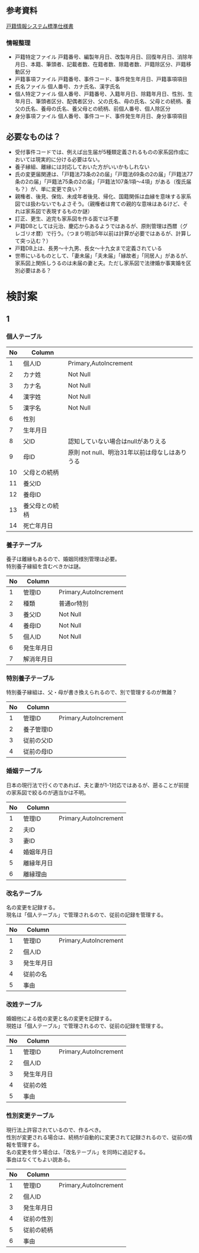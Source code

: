 ## 参考資料

[戸籍情報システム標準仕様書](https://www.moj.go.jp/content/001357217.pdf)

### 情報整理
- 戸籍特定ファイル
    戸籍番号、編製年月日、改製年月日、回復年月日、消除年月日、本籍、筆頭者、記載者数、在籍者数、除籍者数、戸籍除区分、戸籍移動区分
- 戸籍事項ファイル
    戸籍番号、事件コード、事件発生年月日、戸籍事項項目
- 氏名ファイル
    個人番号、カナ氏名、漢字氏名
- 個人特定ファイル
    個人番号、戸籍番号、入籍年月日、除籍年月日、性別、生年月日、筆頭者区分、配偶者区分、父の氏名、母の氏名、父母との続柄、養父の氏名、養母の氏名、養父母との続柄、前個人番号、個人除区分
- 身分事項ファイル
    個人番号、事件コード、事件発生年月日、身分事項項目

## 必要なものは？

- 受付事件コードでは、例えば出生届が5種類定義されるものの家系図作成においては現実的に分ける必要はない。
- 養子縁組、離縁には対応しておいた方がいいかもしれない
- 氏の変更届関連は、「戸籍法73条の2の届」「戸籍法69条の2の届」「戸籍法77条の2の届」「戸籍法75条の2の届」「戸籍法107条1項～4項」がある（復氏届も？）が、単に変更で良い？
- 親権者、後見、保佐、未成年者後見、帰化、国籍関係は血縁を意味する家系図では扱わないでもよさそう。（親権者は育ての親的な意味はあるけど、それは家系図で表現するものか謎）
- 訂正、更生、追完も家系図を作る面では不要
- 戸籍DBとしては元治、慶応からあるようではあるが、原則管理は西暦（グレゴリオ暦）で行う。（つまり明治5年以前は計算が必要ではあるが、計算して突っ込む？）
- 戸籍DB上は、長男～十九男、長女～十九女まで定義されている
- 世帯にいるものとして、「妻未届」「夫未届」「縁故者」「同居人」があるが、家系図上関係しうるのは未届の妻と夫。ただし家系図で法律婚か事実婚を区別必要はある？

# 検討案
## 1

### 個人テーブル
|No|Column||
|-|-|-|
|1|個人ID|Primary,AutoIncrement
|2|カナ姓|Not Null
|3|カナ名|Not Null
|4|漢字姓|Not Null
|5|漢字名|Not Null
|6|性別|
|7|生年月日|
|8|父ID|認知していない場合はnullがありえる
|9|母ID|原則 not null、明治31年以前は母なしはありうる
|10|父母との続柄||
|11|養父ID|
|12|養母ID|
|13|養父母との続柄||
|14|死亡年月日||


### 養子テーブル
養子は離縁もあるので、婚姻同様別管理は必要。<br>
特別養子縁組を含むべきかは謎。

|No|Column||
|-|-|-|
|1|管理ID|Primary,AutoIncrement
|2|種類|普通or特別
|3|養父ID|Not Null
|4|養母ID|Not Null
|5|個人ID|Not Null
|6|発生年月日|
|7|解消年月日|

### 特別養子テーブル
特別養子縁組は、父・母が書き換えられるので、別で管理するのが無難？

|No|Column||
|-|-|-|
|1|管理ID|Primary,AutoIncrement
|2|養子管理ID|
|3|従前の父ID|
|4|従前の母ID|


### 婚姻テーブル

日本の現行法で行くのであれば、夫と妻が1-1対応ではあるが、遡ることが前提の家系図で絞るのが適当かは不明。

|No|Column||
|-|-|-|
|1|管理ID|Primary,AutoIncrement
|2|夫ID||
|3|妻ID||
|4|婚姻年月日||
|5|離縁年月日||
|6|離縁理由||

### 改名テーブル
名の変更を記録する。<br>
現名は「個人テーブル」で管理されるので、従前の記録を管理する。

|No|Column||
|-|-|-|
|1|管理ID|Primary,AutoIncrement
|2|個人ID|
|3|発生年月日||
|4|従前の名||
|5|事由||

### 改姓テーブル
婚姻他による姓の変更と名の変更を記録する。<br>
現姓は「個人テーブル」で管理されるので、従前の記録を管理する。

|No|Column||
|-|-|-|
|1|管理ID|Primary,AutoIncrement
|2|個人ID|
|3|発生年月日||
|4|従前の姓||
|5|事由||


### 性別変更テーブル
現行法上許容されているので、作るべき。<br>
性別が変更される場合は、続柄が自動的に変更されて記録されるので、従前の情報を管理する。<br>
名の変更を伴う場合は、「改名テーブル」を同時に追記する。<br>
事由はなくてもよい説ある。

|No|Column||
|-|-|-|
|1|管理ID|Primary,AutoIncrement
|2|個人ID|
|3|発生年月日||
|4|従前の性別||
|5|従前の続柄||
|6|事由||

